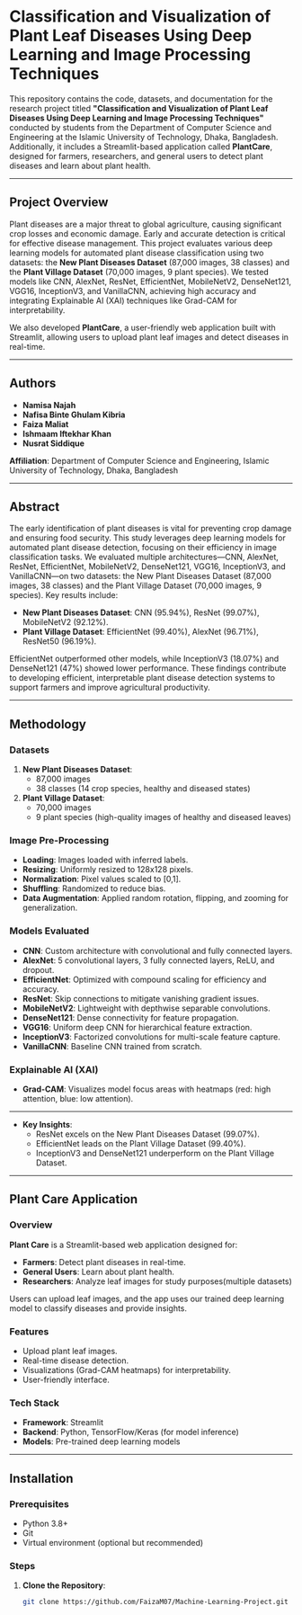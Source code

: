 # Classification and Visualization of Plant Leaf Diseases Using Deep Learning and Image Processing Techniques

This repository contains the code, datasets, and documentation for the research project titled **"Classification and Visualization of Plant Leaf Diseases Using Deep Learning and Image Processing Techniques"** conducted by students from the Department of Computer Science and Engineering at the Islamic University of Technology, Dhaka, Bangladesh. Additionally, it includes a Streamlit-based application called **PlantCare**, designed for farmers, researchers, and general users to detect plant diseases and learn about plant health.

---

## Project Overview

Plant diseases are a major threat to global agriculture, causing significant crop losses and economic damage. Early and accurate detection is critical for effective disease management. This project evaluates various deep learning models for automated plant disease classification using two datasets: the **New Plant Diseases Dataset** (87,000 images, 38 classes) and the **Plant Village Dataset** (70,000 images, 9 plant species). We tested models like CNN, AlexNet, ResNet, EfficientNet, MobileNetV2, DenseNet121, VGG16, InceptionV3, and VanillaCNN, achieving high accuracy and integrating Explainable AI (XAI) techniques like Grad-CAM for interpretability.

We also developed **PlantCare**, a user-friendly web application built with Streamlit, allowing users to upload plant leaf images and detect diseases in real-time.

---

## Authors

- **Namisa Najah** 
- **Nafisa Binte Ghulam Kibria**   
- **Faiza Maliat**   
- **Ishmaam Iftekhar Khan**    
- **Nusrat Siddique**  
 
  
**Affiliation**: Department of Computer Science and Engineering, Islamic University of Technology, Dhaka, Bangladesh

---

## Abstract

The early identification of plant diseases is vital for preventing crop damage and ensuring food security. This study leverages deep learning models for automated plant disease detection, focusing on their efficiency in image classification tasks. We evaluated multiple architectures—CNN, AlexNet, ResNet, EfficientNet, MobileNetV2, DenseNet121, VGG16, InceptionV3, and VanillaCNN—on two datasets: the New Plant Diseases Dataset (87,000 images, 38 classes) and the Plant Village Dataset (70,000 images, 9 species). Key results include:
- **New Plant Diseases Dataset**: CNN (95.94%), ResNet (99.07%), MobileNetV2 (92.12%).
- **Plant Village Dataset**: EfficientNet (99.40%), AlexNet (96.71%), ResNet50 (96.19%).

EfficientNet outperformed other models, while InceptionV3 (18.07%) and DenseNet121 (47%) showed lower performance. These findings contribute to developing efficient, interpretable plant disease detection systems to support farmers and improve agricultural productivity.

---

## Methodology

### Datasets
1. **New Plant Diseases Dataset**:  
   - 87,000 images  
   - 38 classes (14 crop species, healthy and diseased states)  
2. **Plant Village Dataset**:  
   - 70,000 images  
   - 9 plant species (high-quality images of healthy and diseased leaves)  

### Image Pre-Processing
- **Loading**: Images loaded with inferred labels.  
- **Resizing**: Uniformly resized to 128x128 pixels.  
- **Normalization**: Pixel values scaled to [0,1].  
- **Shuffling**: Randomized to reduce bias.  
- **Data Augmentation**: Applied random rotation, flipping, and zooming for generalization.  

### Models Evaluated
- **CNN**: Custom architecture with convolutional and fully connected layers.  
- **AlexNet**: 5 convolutional layers, 3 fully connected layers, ReLU, and dropout.  
- **EfficientNet**: Optimized with compound scaling for efficiency and accuracy.  
- **ResNet**: Skip connections to mitigate vanishing gradient issues.  
- **MobileNetV2**: Lightweight with depthwise separable convolutions.  
- **DenseNet121**: Dense connectivity for feature propagation.  
- **VGG16**: Uniform deep CNN for hierarchical feature extraction.  
- **InceptionV3**: Factorized convolutions for multi-scale feature capture.  
- **VanillaCNN**: Baseline CNN trained from scratch.  

### Explainable AI (XAI)
- **Grad-CAM**: Visualizes model focus areas with heatmaps (red: high attention, blue: low attention).  

---

- **Key Insights**:  
  - ResNet excels on the New Plant Diseases Dataset (99.07%).  
  - EfficientNet leads on the Plant Village Dataset (99.40%).  
  - InceptionV3 and DenseNet121 underperform on the Plant Village Dataset.  

---

## Plant Care Application

### Overview
**Plant Care** is a Streamlit-based web application designed for:
- **Farmers**: Detect plant diseases in real-time.  
- **General Users**: Learn about plant health.  
- **Researchers**: Analyze leaf images for study purposes(multiple datasets)  

Users can upload leaf images, and the app uses our trained deep learning model to classify diseases and provide insights.

### Features
- Upload plant leaf images.  
- Real-time disease detection.  
- Visualizations (Grad-CAM heatmaps) for interpretability.  
- User-friendly interface.  

### Tech Stack
- **Framework**: Streamlit  
- **Backend**: Python, TensorFlow/Keras (for model inference)  
- **Models**: Pre-trained deep learning models 

---

## Installation

### Prerequisites
- Python 3.8+  
- Git  
- Virtual environment (optional but recommended)  

### Steps
1. **Clone the Repository**:
   ```bash
   git clone https://github.com/FaizaM07/Machine-Learning-Project.git
   
